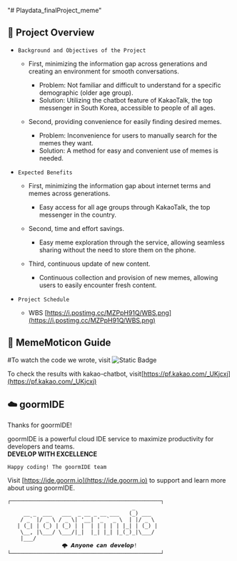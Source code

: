 "# Playdata_finalProject_meme" 



## 🚀 Project Overview

* `Background and Objectives of the Project`
	* First, minimizing the information gap across generations and creating an environment for smooth conversations.
        * Problem: Not familiar and difficult to understand for a specific demographic (older age group).
        * Solution: Utilizing the chatbot feature of KakaoTalk, the top messenger in South Korea, accessible to people of all ages.

	* Second, providing convenience for easily finding desired memes.
        * Problem: Inconvenience for users to manually search for the memes they want.
        * Solution: A method for easy and convenient use of memes is needed.

* `Expected Benefits`
    * First, minimizing the information gap about internet terms and memes across generations.
        * Easy access for all age groups through KakaoTalk, the top messenger in the country.

	* Second, time and effort savings.
        * Easy meme exploration through the service, allowing seamless sharing without the need to store them on the phone.

	* Third, continuous update of new content.
        * Continuous collection and provision of new memes, allowing users to easily encounter fresh content.

* `Project Schedule`
    * WBS [https://i.postimg.cc/MZPpH91Q/WBS.png](https://i.postimg.cc/MZPpH91Q/WBS.png)


## 🔧 MemeMoticon Guide

#To watch the code we wrote, visit
<img src="https://goor.me/5UmwQNiEXRPhvofXA" alt="Static Badge" data-canonical-src="https://img.shields.io/badge/GoormIDE-brightgreen?style=plastic&label=%20&link=https%3A%2F%2Fgoor.me%2F5UmwQNiEXRPhvofXA">

To check the results with kakao-chatbot, visit[https://pf.kakao.com/_UKjcxj](https://pf.kakao.com/_UKjcxj)


## ☁️ goormIDE
Thanks for goormIDE!

goormIDE is a powerful cloud IDE service to maximize productivity for developers and teams.  
**DEVELOP WITH EXCELLENCE**  

`Happy coding! The goormIDE team`

Visit [https://ide.goorm.io](https://ide.goorm.io) to support and learn more about using goormIDE.  

```
┌───────────────────────────────────────────────┐
                                       _       
     __ _  ___   ___  _ __ _ __ ___   (_) ___  
    / _` |/ _ \ / _ \| '__| '_ ` _ \  | |/ _ \ 
   | (_| | (_) | (_) | |  | | | | | |_| | (_) |
    \__, |\___/ \___/|_|  |_| |_| |_(_)_|\___/ 
    |___/                                      
			     🌩 𝘼𝙣𝙮𝙤𝙣𝙚 𝙘𝙖𝙣 𝙙𝙚𝙫𝙚𝙡𝙤𝙥!
└───────────────────────────────────────────────┘
```